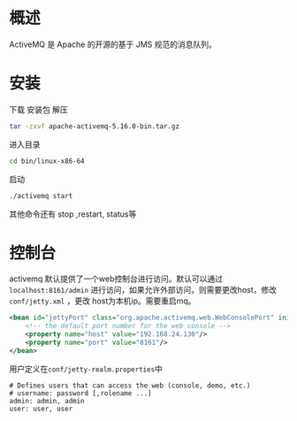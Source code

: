 # 概述

ActiveMQ 是 Apache 的开源的基于 JMS 规范的消息队列。

# 安装

下载 安装包 解压

```bash
tar -zxvf apache-activemq-5.16.0-bin.tar.gz
```

进入目录

```bash
cd bin/linux-x86-64
```

启动

```bash
./activemq start
```

其他命令还有  stop ,restart, status等

# 控制台

activemq 默认提供了一个web控制台进行访问。默认可以通过`localhost:8161/admin` 进行访问，如果允许外部访问，则需要更改host，修改 `conf/jetty.xml` ，更改 host为本机ip。需要重启mq。

```xml
<bean id="jettyPort" class="org.apache.activemq.web.WebConsolePort" init-method="start">
    <!-- the default port number for the web console -->
    <property name="host" value="192.168.24.130"/>
    <property name="port" value="8161"/>
</bean>
```

用户定义在`conf/jetty-realm.properties`中

```properties
# Defines users that can access the web (console, demo, etc.)
# username: password [,rolename ...]
admin: admin, admin
user: user, user
```

